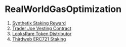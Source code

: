 # RealWorldGasOptimization


1. [Synthetix Staking Reward](synthetix/GasOptimization.md)
2. [Trader Joe Vesting Contract](joe-core/GasOptimization.md)
3. [LooksRare Token Distributor](looksRar_contracts-token-staking/GasOptimization.md)
4. [Thirdweb ERC721 Staking](thirdweb_contracts/GasOptimization.md)

